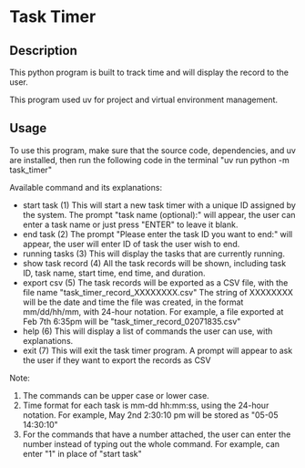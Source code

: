 # Task Timer

## Description
This python program is built to track time and will display the record to the user.

This program used uv for project and virtual environment management.

## Usage
To use this program, make sure that the source code, dependencies, and uv are installed, then run the following code in the terminal "uv run python -m task_timer"

Available command and its explanations:

- start task (1)
    This will start a new task timer with a unique ID assigned by the system.
    The prompt "task name (optional):" will appear, the user can enter a task
    name or just press "ENTER" to leave it blank.
- end task (2)
    The prompt "Please enter the task ID you want to end:" will appear, the 
    user will enter ID of task the user wish to end.
- running tasks (3)
    This will display the tasks that are currently running.
- show task record (4)
    All the task records will be shown, including task ID, task name, start 
    time, end time, and duration.
- export csv (5)
    The task records will be exported as a CSV file, with the file name 
    "task_timer_record_XXXXXXXX.csv"
    The string of XXXXXXXX will be the date and time the file was created, 
    in the format mm/dd/hh/mm, with 24-hour notation. For example, a file 
    exported at Feb 7th 6:35pm will be "task_timer_record_02071835.csv"
- help (6)
    This will display a list of commands the user can use, with explanations.
- exit (7)
    This will exit the task timer program. A prompt will appear to ask the 
    user if they want to export the records as CSV

Note: 
1. The commands can be upper case or lower case. 
2. Time format for each task is mm-dd hh:mm:ss, using the 24-hour notation. 
    For example, May 2nd 2:30:10 pm will be stored as "05-05 14:30:10"
3. For the commands that have a number attached, the user can enter the number
    instead of typing out the whole command.
    For example, can enter "1" in place of "start task"
